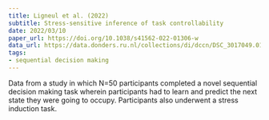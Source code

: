 ```yaml
---
title: Ligneul et al. (2022)
subtitle: Stress-sensitive inference of task controllability
date: 2022/03/10
paper_url: https://doi.org/10.1038/s41562-022-01306-w
data_url: https://data.donders.ru.nl/collections/di/dccn/DSC_3017049.01_905
tags:
- sequential decision making
---
```


Data from a study in which N=50 participants completed a novel sequential decision making task wherein participants had to learn and predict the next state they were going to occupy. Participants also underwent a stress induction task.
